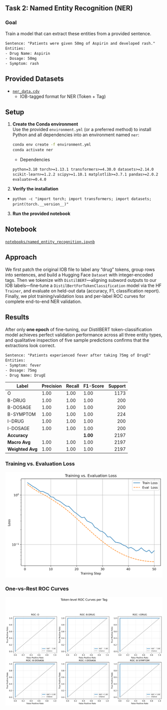 ## Task 2: Named Entity Recognition (NER)

### Goal
Train a model that can extract these entities from a provided sentence. 
```
Sentence: "Patients were given 50mg of Aspirin and developed rash."
Entities:
- Drug Name: Aspirin
- Dosage: 50mg
- Symptom: rash
```

## Provided Datasets
- [`ner_data.cdv`](data/ner_data.csv)
    - IOB-tagged format for NER (Token + Tag)

## Setup

1. **Create the Conda environment**  
   Use the provided `environment.yml` (or a preferred method) to install Python and all dependencies into an environment named `ner`:  
   ```bash
   conda env create -f environment.yml
   conda activate ner
   ```

    - Dependencies
    ```
    python=3.10 torch>=1.13.1 transformers>=4.30.0 datasets>=2.14.0 scikit-learn>=1.2.2 scipy>=1.10.1 matplotlib>=3.7.1 pandas>=2.0.2 evaluate>=0.4.0
    ```

2. **Verify the installation**
- `python -c "import torch; import transformers; import datasets; print(torch.__version__)"`
3. **Run the provided notebook**

## Notebook
[`notebooks/named_entity_recognition.ipynb`](notebooks/named_entity_recognition.ipynb)

## Approach
We first patch the original IOB file to label any “drug” tokens, group rows into sentences, and build a Hugging Face `Dataset` with integer‐encoded tags. Then we tokenize with `DistilBERT`—aligning subword outputs to our IOB labels—fine‐tune a `DistilBertForTokenClassification` model via the HF `Trainer`, and evaluate on held-out data (accuracy, F1, classification report). Finally, we plot training/validation loss and per-label ROC curves for complete end-to-end NER validation.

## Results
After only **one epoch** of fine-tuning, our DistilBERT token-classification model achieves perfect validation performance across all three entity types, and qualitative inspection of five sample predictions confirms that the extractions look correct.

```
Sentence: "Patients experienced fever after taking 75mg of DrugE"
Entities:
- Symptom: fever
- Dosage: 75mg
- Drug Name: DrugE
```

| Label            | Precision | Recall | F1-Score | Support |
|------------------|-----------|--------|----------|--------:|
| O                | 1.00      | 1.00   | 1.00     |    1173 |
| B-DRUG           | 1.00      | 1.00   | 1.00     |     200 |
| B-DOSAGE         | 1.00      | 1.00   | 1.00     |     200 |
| B-SYMPTOM        | 1.00      | 1.00   | 1.00     |     224 |
| I-DRUG           | 1.00      | 1.00   | 1.00     |     200 |
| I-DOSAGE         | 1.00      | 1.00   | 1.00     |     200 |
| **Accuracy**     |           |        | **1.00** |    2197 |
| **Macro Avg**    | 1.00      | 1.00   | 1.00     |    2197 |
| **Weighted Avg** | 1.00      | 1.00   | 1.00     |    2197 |


### Training vs. Evaluation Loss  
![Training vs. Evaluation Loss](./results/figs/training_vs_eval_loss.png)

### One-vs-Rest ROC Curves  
![ROC curves](./results/figs/roc_curves.png)